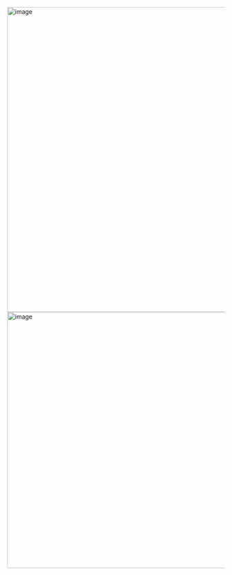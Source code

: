 <img width="752" height="706" alt="image" src="https://github.com/user-attachments/assets/679693e8-c6fd-4126-acd0-d819b6755cd6" />
<img width="730" height="593" alt="image" src="https://github.com/user-attachments/assets/8e45da42-daa4-4a45-945c-9f169c290e41" />
